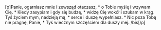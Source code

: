[p]Panie, ogarniasz mnie i zewsząd otaczasz, * o Tobie myślę i wzywam Cię. * Kiedy zasypiam i gdy się budzę, * widzę Cię wokół i szukam w krąg. Tyś życiem mym, nadzieją mą, * serce i duszę wypełniasz. * Nic poza Tobą nie pragnę, Panie, * Tyś wiecznym szczęściem dla duszy mej. /bis[/p]